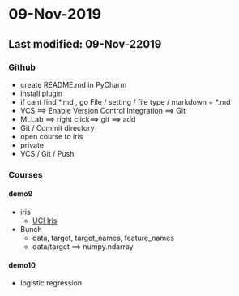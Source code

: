 # 09-Nov-2019
## Last modified: 09-Nov-22019

### Github
* create README.md in PyCharm
* install plugin
* if cant find *.md , go File / setting / file type / markdown + *.md 
* VCS ==> Enable Version Control Integration ==> Git
* MLLab ==> right click==> git ==> add
* Git / Commit directory
* open course to iris
* private
* VCS / Git / Push

### Courses

#### demo9

* iris
    * [UCI Iris](https://archive.ics.uci.edu/ml/datasets/Iris)
* Bunch
    * data, target, target_names, feature_names
    * data/target ==> numpy.ndarray
    
#### demo10

* logistic regression